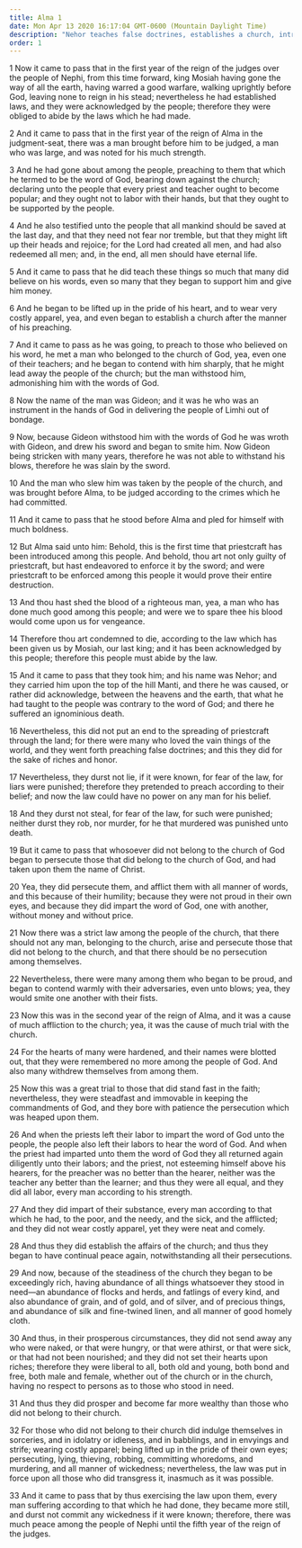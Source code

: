 ```yaml
---
title: Alma 1
date: Mon Apr 13 2020 16:17:04 GMT-0600 (Mountain Daylight Time)
description: "Nehor teaches false doctrines, establishes a church, introduces priestcraft, and slays Gideon—Nehor is executed for his crimes—Priestcrafts and persecutions spread among the people—The priests support themselves, the people care for the poor, and the Church prospers. About 91–88 B.C."
order: 1
---
```


1 Now it came to pass that in the first year of the reign of the judges over the people of Nephi, from this time forward, king Mosiah having gone the way of all the earth, having warred a good warfare, walking uprightly before God, leaving none to reign in his stead; nevertheless he had established laws, and they were acknowledged by the people; therefore they were obliged to abide by the laws which he had made.

2 And it came to pass that in the first year of the reign of Alma in the judgment-seat, there was a man brought before him to be judged, a man who was large, and was noted for his much strength.

3 And he had gone about among the people, preaching to them that which he termed to be the word of God, bearing down against the church; declaring unto the people that every priest and teacher ought to become popular; and they ought not to labor with their hands, but that they ought to be supported by the people.

4 And he also testified unto the people that all mankind should be saved at the last day, and that they need not fear nor tremble, but that they might lift up their heads and rejoice; for the Lord had created all men, and had also redeemed all men; and, in the end, all men should have eternal life.

5 And it came to pass that he did teach these things so much that many did believe on his words, even so many that they began to support him and give him money.

6 And he began to be lifted up in the pride of his heart, and to wear very costly apparel, yea, and even began to establish a church after the manner of his preaching.

7 And it came to pass as he was going, to preach to those who believed on his word, he met a man who belonged to the church of God, yea, even one of their teachers; and he began to contend with him sharply, that he might lead away the people of the church; but the man withstood him, admonishing him with the words of God.

8 Now the name of the man was Gideon; and it was he who was an instrument in the hands of God in delivering the people of Limhi out of bondage.

9 Now, because Gideon withstood him with the words of God he was wroth with Gideon, and drew his sword and began to smite him. Now Gideon being stricken with many years, therefore he was not able to withstand his blows, therefore he was slain by the sword.

10 And the man who slew him was taken by the people of the church, and was brought before Alma, to be judged according to the crimes which he had committed.

11 And it came to pass that he stood before Alma and pled for himself with much boldness.

12 But Alma said unto him: Behold, this is the first time that priestcraft has been introduced among this people. And behold, thou art not only guilty of priestcraft, but hast endeavored to enforce it by the sword; and were priestcraft to be enforced among this people it would prove their entire destruction.

13 And thou hast shed the blood of a righteous man, yea, a man who has done much good among this people; and were we to spare thee his blood would come upon us for vengeance.

14 Therefore thou art condemned to die, according to the law which has been given us by Mosiah, our last king; and it has been acknowledged by this people; therefore this people must abide by the law.

15 And it came to pass that they took him; and his name was Nehor; and they carried him upon the top of the hill Manti, and there he was caused, or rather did acknowledge, between the heavens and the earth, that what he had taught to the people was contrary to the word of God; and there he suffered an ignominious death.

16 Nevertheless, this did not put an end to the spreading of priestcraft through the land; for there were many who loved the vain things of the world, and they went forth preaching false doctrines; and this they did for the sake of riches and honor.

17 Nevertheless, they durst not lie, if it were known, for fear of the law, for liars were punished; therefore they pretended to preach according to their belief; and now the law could have no power on any man for his belief.

18 And they durst not steal, for fear of the law, for such were punished; neither durst they rob, nor murder, for he that murdered was punished unto death.

19 But it came to pass that whosoever did not belong to the church of God began to persecute those that did belong to the church of God, and had taken upon them the name of Christ.

20 Yea, they did persecute them, and afflict them with all manner of words, and this because of their humility; because they were not proud in their own eyes, and because they did impart the word of God, one with another, without money and without price.

21 Now there was a strict law among the people of the church, that there should not any man, belonging to the church, arise and persecute those that did not belong to the church, and that there should be no persecution among themselves.

22 Nevertheless, there were many among them who began to be proud, and began to contend warmly with their adversaries, even unto blows; yea, they would smite one another with their fists.

23 Now this was in the second year of the reign of Alma, and it was a cause of much affliction to the church; yea, it was the cause of much trial with the church.

24 For the hearts of many were hardened, and their names were blotted out, that they were remembered no more among the people of God. And also many withdrew themselves from among them.

25 Now this was a great trial to those that did stand fast in the faith; nevertheless, they were steadfast and immovable in keeping the commandments of God, and they bore with patience the persecution which was heaped upon them.

26 And when the priests left their labor to impart the word of God unto the people, the people also left their labors to hear the word of God. And when the priest had imparted unto them the word of God they all returned again diligently unto their labors; and the priest, not esteeming himself above his hearers, for the preacher was no better than the hearer, neither was the teacher any better than the learner; and thus they were all equal, and they did all labor, every man according to his strength.

27 And they did impart of their substance, every man according to that which he had, to the poor, and the needy, and the sick, and the afflicted; and they did not wear costly apparel, yet they were neat and comely.

28 And thus they did establish the affairs of the church; and thus they began to have continual peace again, notwithstanding all their persecutions.

29 And now, because of the steadiness of the church they began to be exceedingly rich, having abundance of all things whatsoever they stood in need—an abundance of flocks and herds, and fatlings of every kind, and also abundance of grain, and of gold, and of silver, and of precious things, and abundance of silk and fine-twined linen, and all manner of good homely cloth.

30 And thus, in their prosperous circumstances, they did not send away any who were naked, or that were hungry, or that were athirst, or that were sick, or that had not been nourished; and they did not set their hearts upon riches; therefore they were liberal to all, both old and young, both bond and free, both male and female, whether out of the church or in the church, having no respect to persons as to those who stood in need.

31 And thus they did prosper and become far more wealthy than those who did not belong to their church.

32 For those who did not belong to their church did indulge themselves in sorceries, and in idolatry or idleness, and in babblings, and in envyings and strife; wearing costly apparel; being lifted up in the pride of their own eyes; persecuting, lying, thieving, robbing, committing whoredoms, and murdering, and all manner of wickedness; nevertheless, the law was put in force upon all those who did transgress it, inasmuch as it was possible.

33 And it came to pass that by thus exercising the law upon them, every man suffering according to that which he had done, they became more still, and durst not commit any wickedness if it were known; therefore, there was much peace among the people of Nephi until the fifth year of the reign of the judges.
